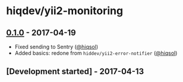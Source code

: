 # hiqdev/yii2-monitoring

## [0.1.0] - 2017-04-19

- Fixed sending to Sentry ([@hiqsol])
- Added basics: redone from `hiddev/yii2-error-notifier` ([@hiqsol])

## [Development started] - 2017-04-13

[@hiqsol]: https://github.com/hiqsol
[sol@hiqdev.com]: https://github.com/hiqsol
[@SilverFire]: https://github.com/SilverFire
[d.naumenko.a@gmail.com]: https://github.com/SilverFire
[@tafid]: https://github.com/tafid
[andreyklochok@gmail.com]: https://github.com/tafid
[@BladeRoot]: https://github.com/BladeRoot
[bladeroot@gmail.com]: https://github.com/BladeRoot
[Under development]: https://github.com/hiqdev/yii2-monitoring/releases
[0.1.0]: https://github.com/hiqdev/yii2-monitoring/releases/tag/0.1.0
